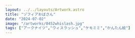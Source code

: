 ```yaml
---
layout: ../../layouts/Artwork.astro
title: "ゾフィアおばさん"
date: "2024-07-02"
image: "/artworks/0452whislash.jpg"
tags: ["アークナイツ","ウィスラッシュ","ケモミミ","かんたん絵"]
---
```


